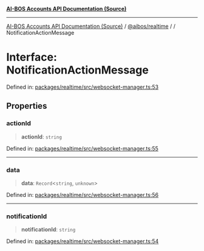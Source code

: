 [**AI-BOS Accounts API Documentation (Source)**](../../../README.md)

***

[AI-BOS Accounts API Documentation (Source)](../../../README.md) / [@aibos/realtime](../README.md) / [](../README.md) / NotificationActionMessage

# Interface: NotificationActionMessage

Defined in: [packages/realtime/src/websocket-manager.ts:53](https://github.com/pohlai88/accounts/blob/48103fb36d28b2b9bfb33472b6de2f719773cde9/packages/realtime/src/websocket-manager.ts#L53)

## Properties

### actionId

> **actionId**: `string`

Defined in: [packages/realtime/src/websocket-manager.ts:55](https://github.com/pohlai88/accounts/blob/48103fb36d28b2b9bfb33472b6de2f719773cde9/packages/realtime/src/websocket-manager.ts#L55)

***

### data

> **data**: `Record`\<`string`, `unknown`\>

Defined in: [packages/realtime/src/websocket-manager.ts:56](https://github.com/pohlai88/accounts/blob/48103fb36d28b2b9bfb33472b6de2f719773cde9/packages/realtime/src/websocket-manager.ts#L56)

***

### notificationId

> **notificationId**: `string`

Defined in: [packages/realtime/src/websocket-manager.ts:54](https://github.com/pohlai88/accounts/blob/48103fb36d28b2b9bfb33472b6de2f719773cde9/packages/realtime/src/websocket-manager.ts#L54)
